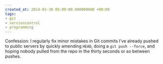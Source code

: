```yaml
---
created_at: 2014-01-30 05:09:00.000000000 +00:00
tags:
- git
- versioncontrol
- programming
---
```


Confession: I regularly fix minor mistakes in Git commits I’ve already
pushed to public servers by quickly amending `HEAD`, doing a
`git push --force`, and hoping nobody pulled from the repo in the thirty
seconds or so between pushes.

